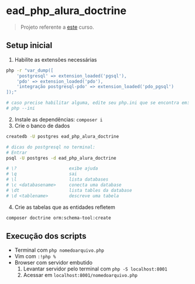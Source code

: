 # ead_php_alura_doctrine

> Projeto referente a [este](https://cursos.alura.com.br/course/php-doctrine-mapeamento-objeto-relacional) curso.

## Setup inicial

1. Habilite as extensões necessárias
```sh
php -r "var_dump([
    'postgresql' => extension_loaded('pgsql'),
    'pdo' => extension_loaded('pdo'),
    'integração postgresql-pdo' => extension_loaded('pdo_pgsql')
]);"

# caso precise habilitar alguma, edite seu php.ini que se encontra em:
# php --ini
```
2. Instale as dependências: ``composer i``
3. Crie o banco de dados
```sh
createdb -U postgres ead_php_alura_doctrine

# dicas do postgresql no terminal:
# Entrar
psql -U postgres -d ead_php_alura_doctrine

# \?                    exibe ajuda
# \q                    sai
# \l                    lista databases
# \c <databasename>     conecta uma database
# \dt                   lista tables da database
# \d <tablename>        descreve uma tabela
```
4. Crie as tabelas que as entidades refletem
```sh
composer doctrine orm:schema-tool:create 
```

## Execução dos scripts

- Terminal com `php nomedoarquivo.php`
- Vim com `:!php %`
- Browser com servidor embutido
    1. Levantar servidor pelo terminal com `php -S localhost:8001`
    2. Acessar em `localhost:8001/nomedoarquivo.php`
